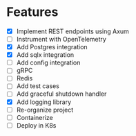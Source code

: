 # Features

- [X] Implement REST endpoints using Axum
- [ ] Instrument with OpenTelemetry
- [X] Add Postgres integration 
- [X] Add sqlx integration
- [ ] Add config integration
- [ ] gRPC
- [ ] Redis
- [ ] Add test cases
- [ ] Add graceful shutdown handler
- [X] Add logging library
- [ ] Re-organize project
- [ ] Containerize
- [ ] Deploy in K8s
